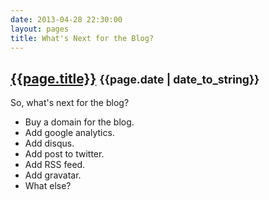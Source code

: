 ```yaml
---
date: 2013-04-28 22:30:00
layout: pages
title: What's Next for the Blog?
---
```

## [{{page.title}}]({{page.url}}) <small>{{page.date | date_to_string}}</small>

So, what's next for the blog?
* Buy a domain for the blog.
* Add google analytics.
* Add disqus.
* Add post to twitter.
* Add RSS feed.
* Add gravatar.
* What else?
